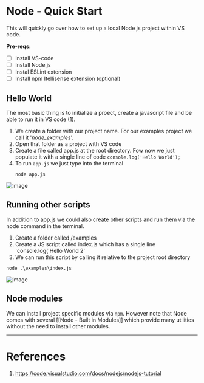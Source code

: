 # Node - Quick Start

This will quickly go over how to set up a local Node js project within VS code.

**Pre-reqs:**

- [ ] Install VS-code
- [ ] Install Node.js
- [ ] Instal ESLint extension
- [ ] Install npm Itellisense extension (optional)

## Hello World

The most basic thing is to initialize a proect, create a javascript file and be able to run it in VS code ([1](https://code.visualstudio.com/docs/nodejs/nodejs-tutorial)).

1. We create a folder with our project name. For our examples project we call it '_node_examples_'.
2. Open that folder as a project with VS code
3. Create a file called app.js at the root directory. Fow now we just populate it with a single line of code `console.log('Hello World');`
4. To run `app.js` we just type into the terminal
   ```
   node app.js
   ```
![image](https://user-images.githubusercontent.com/45013044/177813785-452c26cd-22eb-45fd-a2ea-508703043e64.png)

## Running other scripts

In addition to app.js we could also create other scripts and run them via the node command in the terminal.

1. Create a folder called /examples
2. Create a JS script called index.js which has a single line `console.log('Hello World 2'
3. We can run this script by calling it relative to the project root directory

```
node .\examples\index.js
```

![image](https://user-images.githubusercontent.com/45013044/177813887-f6692918-c163-4bfb-92b9-a495e142ff74.png)
## Node modules

We can install project specific modules via `npm`. However note that Node comes with several [[Node - Built in Modules]] which provide many utliities without the need to install other modules.

---

# References

1. https://code.visualstudio.com/docs/nodejs/nodejs-tutorial
